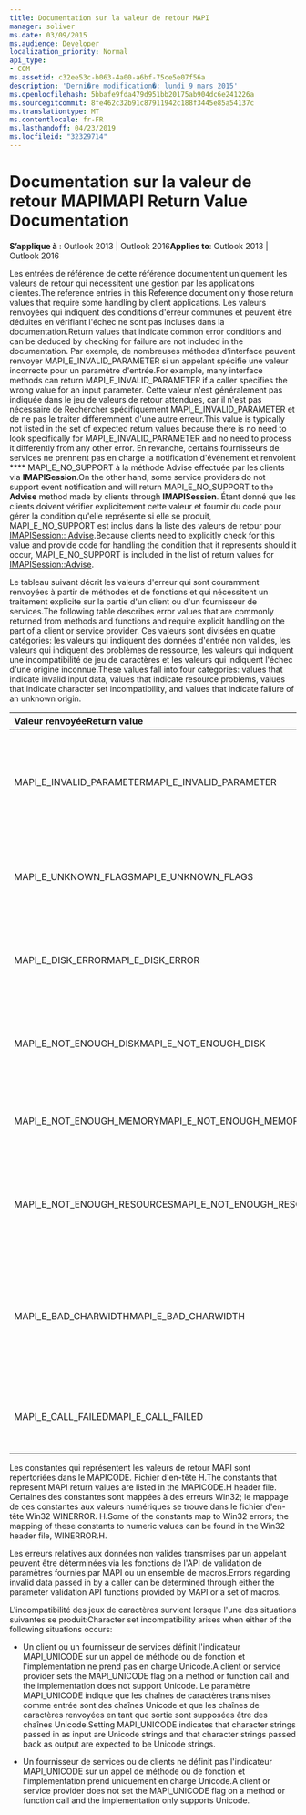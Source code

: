 ```yaml
---
title: Documentation sur la valeur de retour MAPI
manager: soliver
ms.date: 03/09/2015
ms.audience: Developer
localization_priority: Normal
api_type:
- COM
ms.assetid: c32ee53c-b063-4a00-a6bf-75ce5e07f56a
description: 'Derni�re modification�: lundi 9 mars 2015'
ms.openlocfilehash: 5bbafe9fda479d951bb20175ab904dc6e241226a
ms.sourcegitcommit: 8fe462c32b91c87911942c188f3445e85a54137c
ms.translationtype: MT
ms.contentlocale: fr-FR
ms.lasthandoff: 04/23/2019
ms.locfileid: "32329714"
---
```

# <a name="mapi-return-value-documentation"></a><span data-ttu-id="8834f-103">Documentation sur la valeur de retour MAPI</span><span class="sxs-lookup"><span data-stu-id="8834f-103">MAPI Return Value Documentation</span></span>

  
  
<span data-ttu-id="8834f-104">**S’applique à** : Outlook 2013 | Outlook 2016</span><span class="sxs-lookup"><span data-stu-id="8834f-104">**Applies to**: Outlook 2013 | Outlook 2016</span></span> 
  
<span data-ttu-id="8834f-105">Les entrées de référence de cette référence documentent uniquement les valeurs de retour qui nécessitent une gestion par les applications clientes.</span><span class="sxs-lookup"><span data-stu-id="8834f-105">The reference entries in this Reference document only those return values that require some handling by client applications.</span></span> <span data-ttu-id="8834f-106">Les valeurs renvoyées qui indiquent des conditions d'erreur communes et peuvent être déduites en vérifiant l'échec ne sont pas incluses dans la documentation.</span><span class="sxs-lookup"><span data-stu-id="8834f-106">Return values that indicate common error conditions and can be deduced by checking for failure are not included in the documentation.</span></span> <span data-ttu-id="8834f-107">Par exemple, de nombreuses méthodes d'interface peuvent renvoyer MAPI_E_INVALID_PARAMETER si un appelant spécifie une valeur incorrecte pour un paramètre d'entrée.</span><span class="sxs-lookup"><span data-stu-id="8834f-107">For example, many interface methods can return MAPI_E_INVALID_PARAMETER if a caller specifies the wrong value for an input parameter.</span></span> <span data-ttu-id="8834f-108">Cette valeur n'est généralement pas indiquée dans le jeu de valeurs de retour attendues, car il n'est pas nécessaire de Rechercher spécifiquement MAPI_E_INVALID_PARAMETER et de ne pas le traiter différemment d'une autre erreur.</span><span class="sxs-lookup"><span data-stu-id="8834f-108">This value is typically not listed in the set of expected return values because there is no need to look specifically for MAPI_E_INVALID_PARAMETER and no need to process it differently from any other error.</span></span> <span data-ttu-id="8834f-109">En revanche, certains fournisseurs de services ne prennent pas en charge la notification d'événement et renvoient \*\*\*\* MAPI_E_NO_SUPPORT à la méthode Advise effectuée par les clients via **IMAPISession**.</span><span class="sxs-lookup"><span data-stu-id="8834f-109">On the other hand, some service providers do not support event notification and will return MAPI_E_NO_SUPPORT to the **Advise** method made by clients through **IMAPISession**.</span></span> <span data-ttu-id="8834f-110">Étant donné que les clients doivent vérifier explicitement cette valeur et fournir du code pour gérer la condition qu'elle représente si elle se produit, MAPI_E_NO_SUPPORT est inclus dans la liste des valeurs de retour pour [IMAPISession:: Advise](imapisession-advise.md).</span><span class="sxs-lookup"><span data-stu-id="8834f-110">Because clients need to explicitly check for this value and provide code for handling the condition that it represents should it occur, MAPI_E_NO_SUPPORT is included in the list of return values for [IMAPISession::Advise](imapisession-advise.md).</span></span>
  
<span data-ttu-id="8834f-111">Le tableau suivant décrit les valeurs d'erreur qui sont couramment renvoyées à partir de méthodes et de fonctions et qui nécessitent un traitement explicite sur la partie d'un client ou d'un fournisseur de services.</span><span class="sxs-lookup"><span data-stu-id="8834f-111">The following table describes error values that are commonly returned from methods and functions and require explicit handling on the part of a client or service provider.</span></span> <span data-ttu-id="8834f-112">Ces valeurs sont divisées en quatre catégories: les valeurs qui indiquent des données d'entrée non valides, les valeurs qui indiquent des problèmes de ressource, les valeurs qui indiquent une incompatibilité de jeu de caractères et les valeurs qui indiquent l'échec d'une origine inconnue.</span><span class="sxs-lookup"><span data-stu-id="8834f-112">These values fall into four categories: values that indicate invalid input data, values that indicate resource problems, values that indicate character set incompatibility, and values that indicate failure of an unknown origin.</span></span>
  
|<span data-ttu-id="8834f-113">**Valeur renvoyée**</span><span class="sxs-lookup"><span data-stu-id="8834f-113">**Return value**</span></span>|<span data-ttu-id="8834f-114">**Description**</span><span class="sxs-lookup"><span data-stu-id="8834f-114">**Description**</span></span>|
|:-----|:-----|
|<span data-ttu-id="8834f-115">MAPI_E_INVALID_PARAMETER</span><span class="sxs-lookup"><span data-stu-id="8834f-115">MAPI_E_INVALID_PARAMETER</span></span>  <br/> |<span data-ttu-id="8834f-116">Un ou plusieurs des paramètres transmis à la méthode ou aux fonctions ne sont pas valides.</span><span class="sxs-lookup"><span data-stu-id="8834f-116">One or more of the parameters passed into the method or functions were not valid.</span></span>  <br/> |
|<span data-ttu-id="8834f-117">MAPI_E_UNKNOWN_FLAGS</span><span class="sxs-lookup"><span data-stu-id="8834f-117">MAPI_E_UNKNOWN_FLAGS</span></span>  <br/> |<span data-ttu-id="8834f-118">Une ou plusieurs valeurs pour un paramètre flags ne sont pas valides.</span><span class="sxs-lookup"><span data-stu-id="8834f-118">One or more values for a flags parameter were not valid.</span></span>  <br/> |
|<span data-ttu-id="8834f-119">MAPI_E_DISK_ERROR</span><span class="sxs-lookup"><span data-stu-id="8834f-119">MAPI_E_DISK_ERROR</span></span>  <br/> |<span data-ttu-id="8834f-120">Un problème est survenu lors de l'écriture ou de la lecture sur le disque.</span><span class="sxs-lookup"><span data-stu-id="8834f-120">There was a problem writing to or reading from disk.</span></span>  <br/> |
|<span data-ttu-id="8834f-121">MAPI_E_NOT_ENOUGH_DISK</span><span class="sxs-lookup"><span data-stu-id="8834f-121">MAPI_E_NOT_ENOUGH_DISK</span></span>  <br/> |<span data-ttu-id="8834f-122">Vous n'avez pas suffisamment d'espace disque disponible pour terminer l'opération.</span><span class="sxs-lookup"><span data-stu-id="8834f-122">Not enough disk space was available to complete the operation.</span></span>  <br/> |
|<span data-ttu-id="8834f-123">MAPI_E_NOT_ENOUGH_MEMORY</span><span class="sxs-lookup"><span data-stu-id="8834f-123">MAPI_E_NOT_ENOUGH_MEMORY</span></span>  <br/> |<span data-ttu-id="8834f-124">La mémoire disponible est insuffisante pour terminer l'opération.</span><span class="sxs-lookup"><span data-stu-id="8834f-124">Not enough memory was available to complete the operation.</span></span>  <br/> |
|<span data-ttu-id="8834f-125">MAPI_E_NOT_ENOUGH_RESOURCES</span><span class="sxs-lookup"><span data-stu-id="8834f-125">MAPI_E_NOT_ENOUGH_RESOURCES</span></span>  <br/> |<span data-ttu-id="8834f-126">Les ressources système disponibles sont insuffisantes pour terminer l'opération.</span><span class="sxs-lookup"><span data-stu-id="8834f-126">Not enough system resources were available to complete the operation.</span></span>  <br/> |
|<span data-ttu-id="8834f-127">MAPI_E_BAD_CHARWIDTH</span><span class="sxs-lookup"><span data-stu-id="8834f-127">MAPI_E_BAD_CHARWIDTH</span></span>  <br/> |<span data-ttu-id="8834f-128">Il existe une incompatibilité dans les jeux de caractères pris en charge par l'appelant et l'implémentation.</span><span class="sxs-lookup"><span data-stu-id="8834f-128">An incompatibility exists in the character sets supported by the caller and the implementation.</span></span>  <br/> |
|<span data-ttu-id="8834f-129">MAPI_E_CALL_FAILED</span><span class="sxs-lookup"><span data-stu-id="8834f-129">MAPI_E_CALL_FAILED</span></span>  <br/> |<span data-ttu-id="8834f-130">Une erreur d'origine inattendue ou inconnue s'est produite.</span><span class="sxs-lookup"><span data-stu-id="8834f-130">An error of unexpected or unknown origin occurred.</span></span>  <br/> |
   
<span data-ttu-id="8834f-131">Les constantes qui représentent les valeurs de retour MAPI sont répertoriées dans le MAPICODE. Fichier d'en-tête H.</span><span class="sxs-lookup"><span data-stu-id="8834f-131">The constants that represent MAPI return values are listed in the MAPICODE.H header file.</span></span> <span data-ttu-id="8834f-132">Certaines des constantes sont mappées à des erreurs Win32; le mappage de ces constantes aux valeurs numériques se trouve dans le fichier d'en-tête Win32 WINERROR. H.</span><span class="sxs-lookup"><span data-stu-id="8834f-132">Some of the constants map to Win32 errors; the mapping of these constants to numeric values can be found in the Win32 header file, WINERROR.H.</span></span>
  
<span data-ttu-id="8834f-133">Les erreurs relatives aux données non valides transmises par un appelant peuvent être déterminées via les fonctions de l'API de validation de paramètres fournies par MAPI ou un ensemble de macros.</span><span class="sxs-lookup"><span data-stu-id="8834f-133">Errors regarding invalid data passed in by a caller can be determined through either the parameter validation API functions provided by MAPI or a set of macros.</span></span> 
  
<span data-ttu-id="8834f-134">L'incompatibilité des jeux de caractères survient lorsque l'une des situations suivantes se produit:</span><span class="sxs-lookup"><span data-stu-id="8834f-134">Character set incompatibility arises when either of the following situations occurs:</span></span>
  
- <span data-ttu-id="8834f-135">Un client ou un fournisseur de services définit l'indicateur MAPI_UNICODE sur un appel de méthode ou de fonction et l'implémentation ne prend pas en charge Unicode.</span><span class="sxs-lookup"><span data-stu-id="8834f-135">A client or service provider sets the MAPI_UNICODE flag on a method or function call and the implementation does not support Unicode.</span></span> <span data-ttu-id="8834f-136">Le paramètre MAPI_UNICODE indique que les chaînes de caractères transmises comme entrée sont des chaînes Unicode et que les chaînes de caractères renvoyées en tant que sortie sont supposées être des chaînes Unicode.</span><span class="sxs-lookup"><span data-stu-id="8834f-136">Setting MAPI_UNICODE indicates that character strings passed in as input are Unicode strings and that character strings passed back as output are expected to be Unicode strings.</span></span>
    
- <span data-ttu-id="8834f-137">Un fournisseur de services ou de clients ne définit pas l'indicateur MAPI_UNICODE sur un appel de méthode ou de fonction et l'implémentation prend uniquement en charge Unicode.</span><span class="sxs-lookup"><span data-stu-id="8834f-137">A client or service provider does not set the MAPI_UNICODE flag on a method or function call and the implementation only supports Unicode.</span></span>
    

